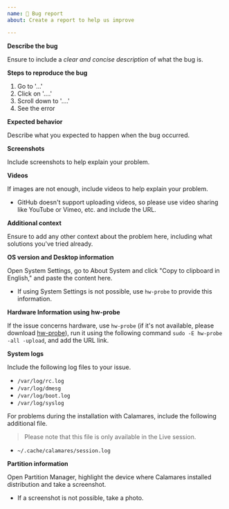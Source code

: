 ```yaml
---
name: 🐞 Bug report
about: Create a report to help us improve

---
```


**Describe the bug**

Ensure to include a _clear and concise description_ of what the bug is. 

**Steps to reproduce the bug**

1. Go to '...'
2. Click on '....'
3. Scroll down to '....'
4. See the error

**Expected behavior**

Describe what you expected to happen when the bug occurred.

**Screenshots**

Include screenshots to help explain your problem.

**Videos**

If images are not enough, include videos to help explain your problem.
 - GitHub doesn't support uploading videos, so please use video sharing like YouTube or Vimeo, etc. and include the URL.

**Additional context**

Ensure to add any other context about the problem here, including what solutions you've tried already.

**OS version and Desktop information**

Open System Settings, go to About System and click "Copy to clipboard in English," and paste the content here.
 - If using System Settings is not possible, use `hw-probe` to provide this information.

**Hardware Information using hw-probe**

If the issue concerns hardware, use `hw-probe` (if it's not available, please download [hw-probe](https://linux-hardware.org/?view=howto)), run it using the following command `sudo -E hw-probe -all -upload`, and add the URL link.

**System logs**

Include the following log files to your issue.

- `/var/log/rc.log`
- `/var/log/dmesg`
- `/var/log/boot.log`
- `/var/log/syslog`

For problems during the installation with Calamares, include the following additional file. 

> Please note that this file is only available in the Live session.

- `~/.cache/calamares/session.log`

**Partition information**

Open Partition Manager, highlight the device where Calamares installed distribution and take a screenshot.

- If a screenshot is not possible, take a photo.
